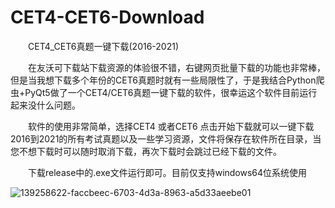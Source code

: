 # CET4-CET6-Download
&emsp;&emsp;CET4_CET6真题一键下载(2016-2021)

&emsp;&emsp;在友沃可下载站下载资源的体验很不错，右键网页批量下载的功能也非常棒，但是当我想下载多个年份的CET6真题时就有一些局限性了，于是我结合Python爬虫+PyQt5做了一个CET4/CET6真题一键下载的软件，很幸运这个软件目前运行起来没什么问题。

&emsp;&emsp;软件的使用非常简单，选择CET4 或者CET6 点击开始下载就可以一键下载2016到2021的所有考试真题以及一些学习资源，文件将保存在软件所在目录，当您不想下载时可以随时取消下载，再次下载时会跳过已经下载的文件。

&emsp;&emsp;下载release中的.exe文件运行即可。目前仅支持windows64位系统使用

![139258622-faccbeec-6703-4d3a-8963-a5d33aeebe01](https://user-images.githubusercontent.com/93324578/139259669-0ddbda0d-664e-4610-98d7-d99d961776ba.png)
